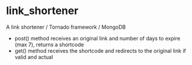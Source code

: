 # link_shortener
A link shortener / Tornado framework / MongoDB

* post() method receives an original link and number of days to expire (max 7), returns a shortcode
* get() method receives the shortcode and redirects to the original link if valid and actual
